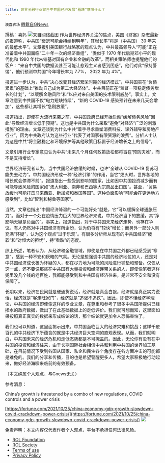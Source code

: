 ```yaml
---
title: 世界金融行业警告中共国经济发展“看跌”意味什么？
---
```

`澳喜农场` [轉載自GNews](https://gnews.org/zh-hans/1620826/)

撰稿：喜妈
![](https://assets.gnews.org/wp-content/uploads/2021/10/Picture1-14.jpg)来自网络截图
作为世界经济界关注的焦点，美国《财富》杂志最新的报道称，中共国“衰退可能会持续到明年”，其增长率“将是（中共国） 30 年来的最低水平”。文章援引美国银行战略家的观点认为，中共最高领导人“可能”正在准备着中共国面临“二十年一次的经济重组”，“类似于 1970 年代后期邓小平的现代化和 1990 年代朱镕基对国有企业和金融的改革”。而相关策略师也提醒他们的客户：“来自中共国的数据流甚至可能让悲观主义者感到困惑”，他们对此“保持警惕”，他们预测中共国“今年增长率为 7.7%， 2022 年为 4%”。

报道进一步认为，中共“决心改变其经济繁荣时期的经济模式”，中共国实在“负债累累”的基础上“推动自己成为第二大经济体”。中共目前正在“监督一项稳定债务增长的计划”，“以缓解金融风险”和“以应对来自美国的技术限制威胁”。事实上，文章注意到中共国不仅“电力短缺持续”，“新的 COVID-19 感染预计在未来几天会增加”，这些都让其增长“急剧放缓”。

报道指出，即使在大流行来袭之前，中共国政府已经开始启动“缓解债务风险”因此“导致经济增长低于预期”。这也是中共国为什么采取“避免”对经济“广泛的刺激措施”的理由。文章还谈到为什么中共“着手寻求重塑消费科技、课外辅导和房地产行业”，因为中共政府认为这些行业“代表了对国家有限资源的浪费”。分析人士认为这是中共“将金融稳定和环境保护等其他政策目标置于经济增长之上的信号”。

文章引用行业专家意见认为中共“未来几个月任何政策放松都将旨在‘预防灾难’，而不是支持增长”。

世界经济研究者认为，当中共国经济放缓的时候，也许“全球从 COVID-19 复苏可能失去动力”。中共国经济形成一种“经济引擎”的作用，当它“熄火时，世界各地的增长就会停滞不前”。报道指出一些受到影响的国家，比如因中共国投资减少而有可能导致风险的国家如“澳大利亚、南非和巴西等大宗商品出口国”。甚至，“贸易放缓也可能打击马来西亚、新加坡和泰国等国”。这种负面影响“可能会在更远地方感受到”，比如“智利和秘鲁等国家”。

当然，文章也指出“中国经济降温的一个可能好处”就是，它“可以缓解全球通胀压力”。而对于一个处在疫情压力巨大的世界经济来说，中共经济当下的放缓，其“净影响无疑是负面的”。事实上，报道指出，对于中共国未来经济走势，也存在争议。有人仍然对中共国经济有所企盼，认为仍将有“较快”增长；而另外一部分人则充满“怀疑”，认为这个观点“过于乐观”。有很多分析师从现有的中共国经济“疲软”和“对恒大的担忧”，持“看跌”的态度。

综上所述，笔者认为，从经济和金融领域，即使是在中共国之外都已经感受到“寒意”，感到一种不安和灰暗的气氛。无论是想强调中共国的经济地位的人，还是对中共国经济成长极为怀疑的人，都在尽力地为可能的风险进行铺垫和预备。仅仅从这一点，还不要说那些在中共国有大量投资和经济连带关系的人，即使像笔者这样兜里没几个钱的老百姓，我都能感受到和中共国有经济往来，是非常不安全和没有保障了。

长期以来，经济在民间就是硬通货说话，经济就是真金白银，经济就是真正实力说话，经济就是“客走旺家门”，经济就是“追涨不追跌”。因此，即使不懂经济学理论，中共国的经济即使像这样的专业文章，在尊重和参考了很多中共国所提供已经掺水的政府数据，做出了在此基础数据上的走低评价。我们就可想而知，这里面如果按照真正真实的数据来形成结论的话，那个结论就更加令人恐怖害怕了。

我们也可以知道，这里面揭示出来，中共国面临巨大的经济灾难和挑战；这样千疮百孔的中共经济下所蕴含的就是中共经济巨大空洞的直观表现。从而，我们就明白，中共国未来的经济危机和走低态势都是不可掩盖的。因此，无论你有没有在中共国的投资和经济往来，由于长期国际社会相信中共和利用中共国的世界加工基础，在目前情况下受到各国从国家、私企和民生各个角度存在各方面冲击的可能都是难免的。我们的分享和传播，目的也是希望警醒更多人，希望大家积极地行动起来，做好经济海啸来临前的有效预备。

（本文纯属个人观点，与Gnews无关）

参考消息：

China’s growth is threatened by a combo of new regulations, COVID controls and a power crisis

[https://fortune.com/2021/10/25/china-economy-gdp-growth-slowdown-covid-crackdown-power-crisis/](https://fortune.com/2021/10/25/china-economy-gdp-growth-slowdown-covid-crackdown-power-crisis/)
![](https://assets.gnews.org/wp-content/uploads/2021/10/澳喜图标2-1.jpg)
 

免责声明：本文内容仅代表作者个人观点，平台不承担任何法律风险。

- [ROL Foundation](https://rolfoundation.org/)
- [ROL Society](https://rolsociety.org/)
- [Terms of use](https://gnews.org/terms-of-use-3/)
- [Privacy Policy](https://gnews.org/privacy-policy/)
